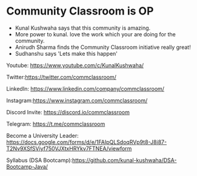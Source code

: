 # Community Classroom is OP

- Kunal Kushwaha says that this community is amazing.
- More power to kunal. love the work which your are doing for the community.
- Anirudh Sharma finds the Community Classroom initiative really great!
- Sudhanshu says 'Lets make this happen'

Youtube: https://www.youtube.com/c/KunalKushwaha/

Twitter:https://twitter.com/commclassroom/

LinkedIn: https://www.linkedin.com/company/commclassroom/

Instagram:https://www.instagram.com/commclassroom/

Discord Invite: https://discord.io/commclassroom

Telegram: https://t.me/commclassroom

Become a University Leader: https://docs.google.com/forms/d/e/1FAIpQLSdoqRVp9t8-J8i87-T2Nv9XSfSViyf750VJXtxHRYkv7FTNEA/viewform

Syllabus (DSA Bootcamp):https://github.com/kunal-kushwaha/DSA-Bootcamp-Java/

